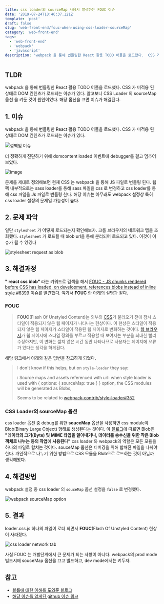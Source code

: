 ```yaml
---
title: css loader의 sourceMap 사용시 발생하는 FOUC 이슈
date: '2019-07-24T10:46:37.121Z'
template: 'post'
draft: false
slug: 'web-front-end/fouc-when-using-css-loader-sourceMap'
category: 'web-front-end'
tags:
  - 'web-front-end'
  - 'webpack'
  - 'javascript'
description: 'webpack 을 통해 번들링한 React 활용 TODO 어플을 로드했다.  CSS 가 미적용 된 상태로 DOM 컨텐츠가 로드되는 이슈가 있다. 알고보니 CSS Loader 의 sourceMap 옵션 을 켜둔 것이 원인이었다. 해당 옵션을 끄면 이슈가 해결된다. '
---
```


## TLDR

webpack 을 통해 번들링한 React 활용 TODO 어플을 로드했다.  CSS 가 미적용 된 상태로 DOM 컨텐츠가 로드되는 이슈가 있다. 알고보니 CSS Loader 의 sourceMap 옵션 을 켜둔 것이 원인이었다. 해당 옵션을 끄면 이슈가 해결된다. 

## 1. 이슈

webpack 을 통해 번들링한 React 활용 TODO 어플을 로드했다.  CSS 가 미적용 된 상태로 DOM 컨텐츠가 로드되는 이슈가 있다.

![깜빡임 이슈](https://user-images.githubusercontent.com/35516239/63646773-1df02080-c753-11e9-9510-8cea1a563724.gif)

더 정확하게 진단하기 위해 domcontent loaded 이벤트에 debugger를 걸고 멈추어보았다. 

![image](https://user-images.githubusercontent.com/35516239/63646722-4deaf400-c752-11e9-83b8-a509a7295de3.png)

 문제를 제대로 정의해보면 현재 CSS 는  webpack 을 통해 JS 파일로  번들링 된다. 웹펙 내부적으로는 sass loader를 통해 sass 파일을 css 로 변경하고  css loader를 통해 css 파일을 Js 파일로 번들링 한다. 해당 이슈는 아무래도 webpack 설정상 특히 css loader 설정의 문제일 가능성이 높다. 





## 2. 문제 파악 

일단 `stylesheet` 가 어떻게 로드되는지 확인해보자. 크롬 브라우저의 네트워크 탭을 조회했다. `stylesheet` 가 로드될 때 blob url을 통해 분리되어 로드되고 있다. 이것이 이슈가 될 수 있겠다

![stylesheet request as blob](https://user-images.githubusercontent.com/35516239/64843552-5f803700-d640-11e9-8873-1e526fe74a57.png)

## 3. 해결과정 

**" react css blob"** 라는 키워드로 검색을 해서  [FOUC - JS chunks rendered before CSS has loaded, on development, references blobs instead of inline style #6399](https://github.com/facebook/create-react-app/issues/6399#issuecomment-463156035) 이슈를 발견했다. 여기서 **FOUC** 란 아래의 설명과  같다. 

### FOUC

> **FOUC**(Flash Of Unstyled Content)는 외부의 [CSS](https://ko.wikipedia.org/wiki/CSS)가 불러오기 전에 잠시 스타일이 적용되지 않은 웹 페이지가 나타나는 현상이다. 이 현상은 스타일이 적용되지 않은 웹 페이지가 스타일이 적용된 웹 페이지로 변화하는 것이다. [웹 브라우저](https://ko.wikipedia.org/wiki/웹_브라우저)가 웹 페이지에 스타일 정의를 부르고 적용할 때 보여지는 부분을 최대한 빨리 수정하지만, 이 변화는 짧지 않은 시간 동안 나타나므로 사용자는 페이지에 오류가 있다는 생각을 하게된다.

해당 링크에서 아래와 같은 답변을 참고하게 되었다.

> I don't know if this helps, but on `style-loader` they say:
>
> ℹ️ Source maps and assets referenced with url: when style loader is used with { options: { sourceMap: true } } option, the CSS modules will be generated as Blobs,
>
> Seems to be related to [webpack-contrib/style-loader#352](https://github.com/webpack-contrib/style-loader/issues/352)

### CSS Loader의 sourceMap 옵션 

css loader 옵션 중 debug를 위한 **souceMap** 옵션을 사용하면 css module이 Blob(Binary Large Object) 형태로 생성된다는 것이다. 이 [블로그](https://heropy.blog/2019/02/28/blob/)에 따르면 Blob은  **"데이터의 크기(Byte) 및 MIME 타입을 알아내거나, 데이터를 송수신을 위한 작은 Blob 객체로 나누는 등의 작업에 사용된다"** css loader 와 webpack의 역할은 모든 모듈을 하나의 파일로 합치는 것이다. souceMap 옵션은 디버깅을 위해 합쳐진 파일을 나눠야 한다. 개인적으로 나누기 위한 방법으로 CSS 모듈을 Blob으로 로드하는 것이 아닐까 생각해봤다. 

## 4. 해결방법 

webpack 설정 중 css loader 의 `souceMap` 옵션 설정을 `false` 로 변경했다. 

![webpack sourceMap option](https://user-images.githubusercontent.com/35516239/64842954-b2f18580-d63e-11e9-82bd-0edddda9ed74.png)

## 5. 결과 

loader.css.js 하나의 파일이 로더 되면서 **FOUC**(Flash Of Unstyled Content) 현상이 사라졌다. 

![css loader network tab](https://user-images.githubusercontent.com/35516239/64842915-8e95a900-d63e-11e9-80e3-1644868c0614.png)

사실 FOUC 는 개발단계에서 큰 문제가 되는 사항이 아니다.  webpack의 prod mode 빌드시에 souceMap 옵션을 끄고 빌드하고, dev mode에서는 켜두자.

## 참고

- [블롭에 대한 이해를 도와준 블로그](https://heropy.blog/2019/02/28/blob/)
- [해당 이슈를 알게된 github 이슈 링크](https://github.com/facebook/create-react-app/issues/6399#issuecomment-463156035)